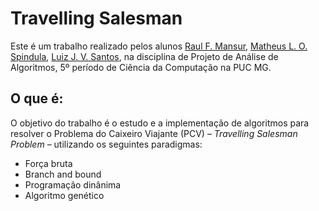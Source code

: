 # Travelling Salesman

Este é um trabalho realizado pelos alunos [Raul F. Mansur](https://github.com/raul4247),
[Matheus L. O. Spindula](https://github.com/Matheussop), [Luiz J. V. Santos](https://github.com/SeraphyBR),
na disciplina de Projeto de Análise de Algoritmos, 5º período de Ciência da Computação na PUC MG.

## O que é:

O objetivo do trabalho é o estudo e a implementação de algoritmos para resolver o Problema do
Caixeiro Viajante (PCV) – _Travelling Salesman Problem_ – utilizando os seguintes paradigmas:

-   Força bruta
-   Branch and bound
-   Programação dinânima
-   Algoritmo genético
